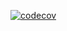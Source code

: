 [![codecov](https://codecov.io/gh/AdrianLeeElder/MobstersREST/branch/master/graph/badge.svg)](https://codecov.io/gh/AdrianLeeElder/MobstersREST)